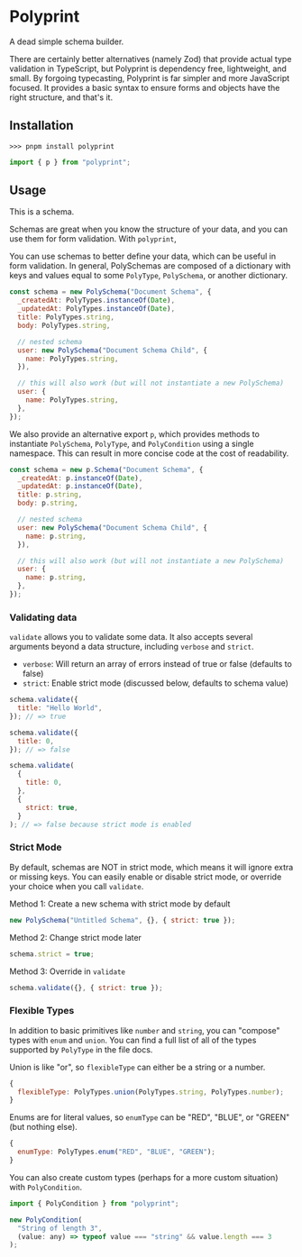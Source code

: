 # Polyprint

A dead simple schema builder.

There are certainly better alternatives (namely Zod) that provide actual type validation in TypeScript, but Polyprint is dependency free, lightweight, and small. By forgoing typecasting, Polyprint is far simpler and more JavaScript focused. It provides a basic syntax to ensure forms and objects have the right structure, and that's it.

## Installation

```
>>> pnpm install polyprint
```

```js
import { p } from "polyprint";
```

## Usage

This is a schema.

Schemas are great when you know the structure of your data, and you can use them for form validation. With `polyprint`,

You can use schemas to better define your data, which can be useful in form validation. In general, PolySchemas are composed of a dictionary with keys and values equal to some `PolyType`, `PolySchema`, or another dictionary.

```js
const schema = new PolySchema("Document Schema", {
  _createdAt: PolyTypes.instanceOf(Date),
  _updatedAt: PolyTypes.instanceOf(Date),
  title: PolyTypes.string,
  body: PolyTypes.string,

  // nested schema
  user: new PolySchema("Document Schema Child", {
    name: PolyTypes.string,
  }),

  // this will also work (but will not instantiate a new PolySchema)
  user: {
    name: PolyTypes.string,
  },
});
```

We also provide an alternative export `p`, which provides methods to instantiate `PolySchema`, `PolyType`, and `PolyCondition` using a single namespace. This can result in more concise code at the cost of readability.

```js
const schema = new p.Schema("Document Schema", {
  _createdAt: p.instanceOf(Date),
  _updatedAt: p.instanceOf(Date),
  title: p.string,
  body: p.string,

  // nested schema
  user: new PolySchema("Document Schema Child", {
    name: p.string,
  }),

  // this will also work (but will not instantiate a new PolySchema)
  user: {
    name: p.string,
  },
});
```

### Validating data

`validate` allows you to validate some data. It also accepts several arguments beyond a data structure, including `verbose` and `strict`.

- `verbose`: Will return an array of errors instead of true or false (defaults to false)
- `strict`: Enable strict mode (discussed below, defaults to schema value)

```js
schema.validate({
  title: "Hello World",
}); // => true

schema.validate({
  title: 0,
}); // => false

schema.validate(
  {
    title: 0,
  },
  {
    strict: true,
  }
); // => false because strict mode is enabled
```

### Strict Mode

By default, schemas are NOT in strict mode, which means it will ignore extra or missing keys. You can easily enable or disable strict mode, or override your choice when you call `validate`.

Method 1: Create a new schema with strict mode by default

```js
new PolySchema("Untitled Schema", {}, { strict: true });
```

Method 2: Change strict mode later

```js
schema.strict = true;
```

Method 3: Override in `validate`

```js
schema.validate({}, { strict: true });
```

### Flexible Types

In addition to basic primitives like `number` and `string`, you can "compose" types with `enum` and `union`. You can find a full list of all of the types supported by `PolyType` in the file docs.

Union is like "or", so `flexibleType` can either be a string or a number.

```js
{
  flexibleType: PolyTypes.union(PolyTypes.string, PolyTypes.number);
}
```

Enums are for literal values, so `enumType` can be "RED", "BLUE", or "GREEN" (but nothing else).

```js
{
  enumType: PolyTypes.enum("RED", "BLUE", "GREEN");
}
```

You can also create custom types (perhaps for a more custom situation) with `PolyCondition`.

```js
import { PolyCondition } from "polyprint";

new PolyCondition(
  "String of length 3",
  (value: any) => typeof value === "string" && value.length === 3
);
```
